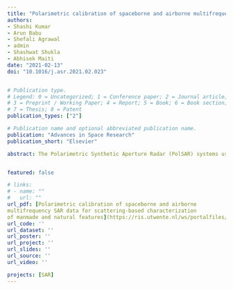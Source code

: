 ```yaml
---
title: "Polarimetric calibration of spaceborne and airborne multifrequency SAR data for scattering-based characterization of manmade and natural features"
authors:
- Shashi Kumar
- Arun Babu
- Shefali Agrawal
- admin
- Shashwat Shukla
- Abhisek Maiti
date: "2021-02-13"
doi: "10.1016/j.asr.2021.02.023"


# Publication type.
# Legend: 0 = Uncategorized; 1 = Conference paper; 2 = Journal article;
# 3 = Preprint / Working Paper; 4 = Report; 5 = Book; 6 = Book section;
# 7 = Thesis; 8 = Patent
publication_types: ["2"]

# Publication name and optional abbreviated publication name.
publication: "Advances in Space Research"
publication_short: "Elsevier"

abstract: The Polarimetric Synthetic Aperture Radar (PolSAR) systems use electromagnetic radiations of different polarizations in the microwave frequency to collect the scattering information from targets on the Earth. Nevertheless, as with any other electronic device, the PolSAR systems are also not ideal and subjected to distortions. The most important of these distortions are the polarimetric distortions caused due to the channel imbalance, phase bias, and crosstalk between the different polarization channels. For the spaceborne PolSAR systems, the Earth’s ionosphere also contributes to an additional polarimetric distortion known as the Faraday rotation. An effort was made in this study to perform the polarimetric calibration of the Quad-pol and Compact-pol PolSAR datasets acquired using different airborne and spaceborne PolSAR systems to estimate and minimize these polarimetric distortions. The investigation was also done to analyze the impact of these polarimetric distortions on the scattering mechanisms from ground targets and on its dependency on the radar wavelength. The study was done using the UAVSAR L-band Quad-pol dataset, RADARSAT-2 Quad-pol dataset, ALOS-2 PALSAR-2, ISRO's L&S- Band Airborne SAR (LS-ASAR) Quad-pol and Compact-pol datasets, and the RISAT-1 Compact-pol dataset. Calibration of the airborne PolSAR data was carried to understand the level of polarimetric distortions in the LS-ASAR product that is a precursor mission to the spaceborne Dual-Frequency L&S Band NASA-ISRO Synthetic Aperture Radar (NISAR) mission. It is understood that the crosstalk is the dominant polarimetric distortion, which severely affects the PolSAR datasets compared to the other polarimetric distortions, and it is more for the higher wavelength PolSAR systems. The Quegan, Improved Quegan, and Ainsworth algorithms for crosstalk estimation and minimization was performed for the different Quad-pol datasets and it was found that the Improved Quegan algorithm is suitable for removing crosstalk from datasets having high crosstalk and the Ainsworth algorithm is suitable for removing crosstalk from datasets having low crosstalk. The Freeman method of the polarimetric calibration was implemented for the compact-pol datasets and it was able to considerably minimize the polarimetric distortions. The coherency matrix, scattering matrix, model-based decomposition, polarimetric signatures, and roll invariant parameter-based analysis revealed that all the datasets after polarimetric calibration were showing the correct scattering responses expected from the ground targets.


featured: false

# links:
# - name: ""
#   url: ""
url_pdf: [Polarimetric calibration of spaceborne and airborne
multifrequency SAR data for scattering-based characterization
of manmade and natural features](https://ris.utwente.nl/ws/portalfiles/portal/279236473/1_s2.0_S0273117721001526_main.pdf)
url_code: ''
url_dataset: ''
url_poster: ''
url_project: ''
url_slides: ''
url_source: ''
url_video: ''

projects: [SAR]
---
```


